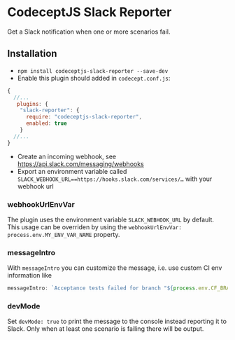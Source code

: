 # CodeceptJS Slack Reporter

Get a Slack notification when one or more scenarios fail.

## Installation

* `npm install codeceptjs-slack-reporter --save-dev`
* Enable this plugin should added in `codecept.conf.js`:

```js
{
  //...
   plugins: {
    "slack-reporter": {
      require: "codeceptjs-slack-reporter",
      enabled: true
    }
  //...
}
```

* Create an incoming webhook, see https://api.slack.com/messaging/webhooks
* Export an environment variable called `SLACK_WEBHOOK_URL==https://hooks.slack.com/services/…` with your webhook url

### webhookUrlEnvVar

The plugin uses the environment variable `SLACK_WEBHOOK_URL` by default. 
This usage can be overriden by using the `webhookUrlEnvVar: process.env.MY_ENV_VAR_NAME` property. 

### messageIntro

With `messageIntro` you can customize the message, i.e. use custom CI env information like 
```js
messageIntro: `Acceptance tests failed for branch "${process.env.CF_BRANCH}" within <${process.env.CF_BUILD_URL}|this pipeline>.`
```

### devMode

Set `devMode: true` to print the message to the console instead reporting it to Slack.
Only when at least one scenario is failing there will be output.